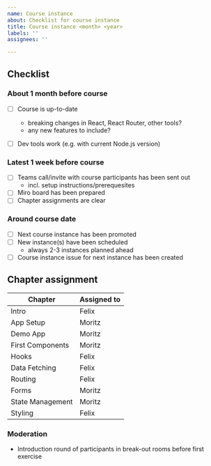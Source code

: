 ```yaml
---
name: Course instance
about: Checklist for course instance
title: Course instance <month> <year>
labels: ''
assignees: ''

---
```


## Checklist

### About 1 month before course
- [ ] Course is up-to-date
  - breaking changes in React, React Router, other tools?
  - any new features to include?

- [ ] Dev tools work (e.g. with current Node.js version)

### Latest 1 week before course
- [ ] Teams call/invite with course participants has been sent out
  -  incl. setup instructions/prerequesites
- [ ] Miro board has been prepared
- [ ] Chapter assignments are clear

### Around course date
- [ ] Next course instance has been promoted
- [ ] New instance(s) have been scheduled
  - always 2-3 instances planned ahead
- [ ] Course instance issue for next instance has been created

## Chapter assignment
| Chapter      | Assigned to   |
| ----------- | ------------- |
| Intro           | Felix               |
| App Setup  | Moritz            |
| Demo App  | Moritz            |
| First Components  | Moritz            |
| Hooks  | Felix            |
| Data Fetching  | Felix            |
| Routing  | Felix            |
| Forms  | Moritz            |
| State Management  | Moritz            |
| Styling  | Felix            |


### Moderation
- Introduction round of participants in break-out rooms before first exercise
